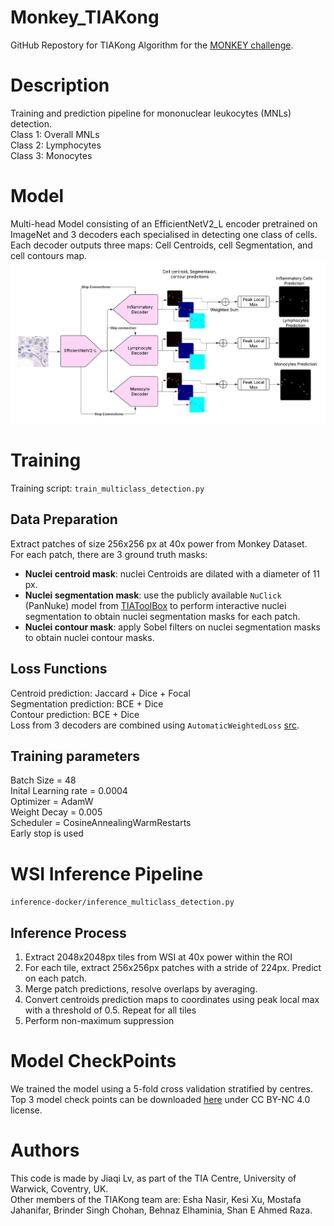 # Monkey_TIAKong
GitHub Repostory for TIAKong Algorithm for the [MONKEY challenge](https://monkey.grand-challenge.org/).  

# Description
Training and prediction pipeline for mononuclear leukocytes (MNLs) detection.  
Class 1: Overall MNLs  
Class 2: Lymphocytes  
Class 3: Monocytes

# Model
Multi-head Model consisting of an EfficientNetV2_L encoder pretrained on ImageNet and 3 decoders each specialised in detecting one class of cells.  
Each decoder outputs three maps: Cell Centroids, cell Segmentation, and cell contours map.  
![Model Architecture](docs/model.png)

# Training
Training script: `train_multiclass_detection.py`  
## Data Preparation  
Extract patches of size 256x256 px at 40x power from Monkey Dataset.  
For each patch, there are 3 ground truth masks:  
- **Nuclei centroid mask**: nuclei Centroids are dilated with a diameter of 11 px.  
- **Nuclei segmentation mask**: use the publicly available `NuClick` (PanNuke) model from [TIAToolBox](https://github.com/TissueImageAnalytics/tiatoolbox) to perform interactive nuclei segmentation to obtain nuclei segmentation masks for each patch.  
- **Nuclei contour mask**: apply Sobel filters on nuclei segmentation masks to obtain nuclei contour masks.

## Loss Functions
Centroid prediction: Jaccard + Dice + Focal  
Segmentation prediction: BCE + Dice  
Contour prediction: BCE + Dice  
Loss from 3 decoders are combined using `AutomaticWeightedLoss` [src](https://github.com/Mikoto10032/AutomaticWeightedLoss).

## Training parameters
Batch Size = 48  
Inital Learning rate = 0.0004  
Optimizer = AdamW  
Weight Decay = 0.005  
Scheduler = CosineAnnealingWarmRestarts  
Early stop is used  

# WSI Inference Pipeline  
`inference-docker/inference_multiclass_detection.py`  
## Inference Process  
<ol>
<li>Extract 2048x2048px tiles from WSI at 40x power within the ROI
<li>For each tile, extract 256x256px patches with a stride of 224px. Predict on each patch. 
<li> Merge patch predictions, resolve overlaps by averaging. 
<li> Convert centroids prediction maps to coordinates using peak local max with a threshold of 0.5. Repeat for all tiles
<li> Perform non-maximum suppression 
</ol>
  
# Model CheckPoints
We trained the model using a 5-fold cross validation stratified by centres.  
Top 3 model check points can be downloaded [here](https://livewarwickac-my.sharepoint.com/:f:/g/personal/u1910100_live_warwick_ac_uk/Es70doVr9xhPnhGEhMlzWjIB69OqwhpBxO9cfGfpn3TS9g?e=8I4dp6) under CC BY-NC 4.0 license.

# Authors
This code is made by Jiaqi Lv, as part of the TIA Centre, University of Warwick, Coventry, UK.  
Other members of the TIAKong team are: Esha Nasir, Kesi Xu, Mostafa Jahanifar, Brinder Singh Chohan, Behnaz Elhaminia, Shan E Ahmed Raza.  